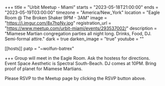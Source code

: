 +++
title = "Urbit Meetup - Miami"
starts = "2023-05-18T21:00:00"
ends = "2023-05-19T03:00:00"
timezone = "America/New_York"
location = "Eagle Room @ The Broken Shaker 9PM - 3AM"
image = "https://i.imgur.com/8x7hpNv.jpg"
registration_url = "https://www.meetup.com/urbit-miami/events/293537002/"
description = "Miamese Martian congregation parties all night long. Drinks, Food, DJ. Semi-formal attire."
dark = true
darken_image = "true"
youtube = ""

[[hosts]]
patp = "~wolfun-batrex"

+++
Group will meet in the Eagle Room. Ask the hostess for directions. Event Space Aesthetic is Spectral South-Beach. DJ comes at 10PM. Bring proof of planet for Miamese Martians.

Please RSVP to the Meetup page by clicking the RSVP button above.
